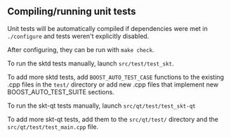 Compiling/running unit tests
------------------------------------

Unit tests will be automatically compiled if dependencies were met in `./configure`
and tests weren't explicitly disabled.

After configuring, they can be run with `make check`.

To run the sktd tests manually, launch `src/test/test_skt`.

To add more sktd tests, add `BOOST_AUTO_TEST_CASE` functions to the existing
.cpp files in the `test/` directory or add new .cpp files that
implement new BOOST_AUTO_TEST_SUITE sections.

To run the skt-qt tests manually, launch `src/qt/test/test_skt-qt`

To add more skt-qt tests, add them to the `src/qt/test/` directory and
the `src/qt/test/test_main.cpp` file.
